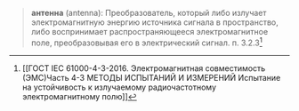 >**антенна** (antenna): Преобразователь, который либо излучает электромагнитную энергию источника сигнала в пространство, либо воспринимает распространяющееся электромагнитное поле, преобразовывая его в электрический сигнал.
>п. 3.2.3[^1]

[^1]:[[ГОСТ IEC 61000-4-3-2016. Электромагнитная совместимость (ЭМС)Часть 4-3 МЕТОДЫ ИСПЫТАНИЙ И ИЗМЕРЕНИЙ Испытание на устойчивость к излучаемому радиочастотному электромагнитному полю]]